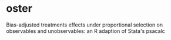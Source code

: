 # oster
Bias-adjusted treatments effects under proportional selection on observables and unobservables: an R adaption of Stata's psacalc
